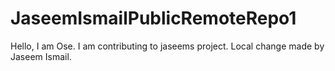# JaseemIsmailPublicRemoteRepo1

Hello, I am Ose. I am contributing to jaseems project.
Local change made by Jaseem Ismail.
